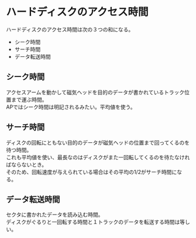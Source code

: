 # ハードディスクのアクセス時間

ハードディスクのアクセス時間は次の３つの和になる。  
- シーク時間
- サーチ時間
- データ転送時間

## シーク時間
アクセスアームを動かして磁気ヘッドを目的のデータが書かれているトラック位置まで運ぶ時間。  
APではシーク時間は明記されるみたい。平均値を使う。

## サーチ時間
ディスクの回転にともない目的のデータが磁気ヘッドの位置まで回ってくるのを待つ時間。  
これも平均値を使い、最長なのはディスクがまた一回転してくるのを待たなければならないとき。  
そのため、回転速度が与えられている場合はその平均の1/2がサーチ時間になる。

## データ転送時間
セクタに書かれたデータを読み込む時間。   
ディスクがぐるりと一回転する時間と１トラックのデータを転送する時間は等しい。




